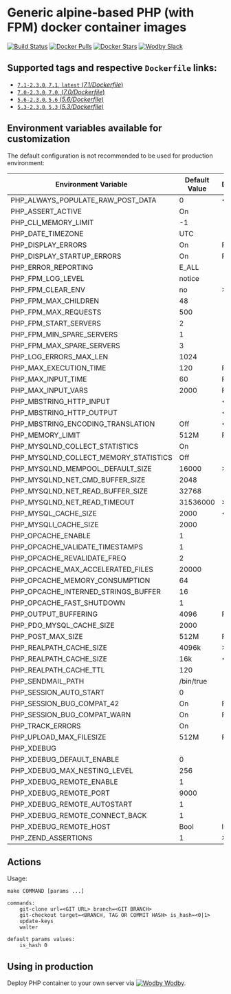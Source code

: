 # Generic alpine-based PHP (with FPM) docker container images

[![Build Status](https://travis-ci.org/wodby/php.svg?branch=master)](https://travis-ci.org/wodby/php)
[![Docker Pulls](https://img.shields.io/docker/pulls/wodby/php.svg)](https://hub.docker.com/r/wodby/php)
[![Docker Stars](https://img.shields.io/docker/stars/wodby/php.svg)](https://hub.docker.com/r/wodby/php)
[![Wodby Slack](http://slack.wodby.com/badge.svg)](http://slack.wodby.com)

## Supported tags and respective `Dockerfile` links:

- [`7.1-2.3.0`, `7.1`, `latest` (*7.1/Dockerfile*)](https://github.com/wodby/php/tree/master/7.1/Dockerfile)
- [`7.0-2.3.0`, `7.0`, (*7.0/Dockerfile*)](https://github.com/wodby/php/tree/master/7.0/Dockerfile)
- [`5.6-2.3.0`, `5.6` (*5.6/Dockerfile*)](https://github.com/wodby/php/tree/master/5.6/Dockerfile)
- [`5.3-2.3.0`, `5.3` (*5.3/Dockerfile*)](https://github.com/wodby/php/tree/master/5.3/Dockerfile)

## Environment variables available for customization

The default configuration is not recommended to be used for production environment:

| Environment Variable | Default Value | Description |
| -------------------- | ------------- | ----------- |
| PHP_ALWAYS_POPULATE_RAW_POST_DATA     | 0         | <=5.6 |
| PHP_ASSERT_ACTIVE                     | On        | |
| PHP_CLI_MEMORY_LIMIT                  | -1        | |
| PHP_DATE_TIMEZONE                     | UTC       | |
| PHP_DISPLAY_ERRORS                    | On        | FPM |
| PHP_DISPLAY_STARTUP_ERRORS            | On        | FPM |
| PHP_ERROR_REPORTING                   | E_ALL     | |
| PHP_FPM_LOG_LEVEL                     | notice    | |
| PHP_FPM_CLEAR_ENV                     | no        | >=5.6 |
| PHP_FPM_MAX_CHILDREN                  | 48        | |
| PHP_FPM_MAX_REQUESTS                  | 500       | |
| PHP_FPM_START_SERVERS                 | 2         | |
| PHP_FPM_MIN_SPARE_SERVERS             | 1         | |
| PHP_FPM_MAX_SPARE_SERVERS             | 3         | |
| PHP_LOG_ERRORS_MAX_LEN                | 1024      | |
| PHP_MAX_EXECUTION_TIME                | 120       | FPM |
| PHP_MAX_INPUT_TIME                    | 60        | FPM |
| PHP_MAX_INPUT_VARS                    | 2000      | FPM |
| PHP_MBSTRING_HTTP_INPUT               |           | <=5.6 |
| PHP_MBSTRING_HTTP_OUTPUT              |           | <=5.6 |
| PHP_MBSTRING_ENCODING_TRANSLATION     | Off       | <=5.6 |
| PHP_MEMORY_LIMIT                      | 512M      | FPM |
| PHP_MYSQLND_COLLECT_STATISTICS        | On        | |
| PHP_MYSQLND_COLLECT_MEMORY_STATISTICS | Off       | |
| PHP_MYSQLND_MEMPOOL_DEFAULT_SIZE      | 16000     | >=5.6 |
| PHP_MYSQLND_NET_CMD_BUFFER_SIZE       | 2048      | |
| PHP_MYSQLND_NET_READ_BUFFER_SIZE      | 32768     | |
| PHP_MYSQLND_NET_READ_TIMEOUT          | 31536000  | >=5.6 |
| PHP_MYSQL_CACHE_SIZE                  | 2000      | <=5.6 |
| PHP_MYSQLI_CACHE_SIZE                 | 2000      | |
| PHP_OPCACHE_ENABLE                    | 1         | |
| PHP_OPCACHE_VALIDATE_TIMESTAMPS       | 1         | |
| PHP_OPCACHE_REVALIDATE_FREQ           | 2         | |
| PHP_OPCACHE_MAX_ACCELERATED_FILES     | 20000     | |
| PHP_OPCACHE_MEMORY_CONSUMPTION        | 64        | |
| PHP_OPCACHE_INTERNED_STRINGS_BUFFER   | 16        | |
| PHP_OPCACHE_FAST_SHUTDOWN             | 1         | |
| PHP_OUTPUT_BUFFERING                  | 4096      | FPM |
| PHP_PDO_MYSQL_CACHE_SIZE              | 2000      | |
| PHP_POST_MAX_SIZE                     | 512M      | FPM |
| PHP_REALPATH_CACHE_SIZE               | 4096k     | >=7.0 |
| PHP_REALPATH_CACHE_SIZE               | 16k       | <=5.6 |
| PHP_REALPATH_CACHE_TTL                | 120       | |
| PHP_SENDMAIL_PATH                     | /bin/true | |
| PHP_SESSION_AUTO_START                | 0         | |
| PHP_SESSION_BUG_COMPAT_42             | On        | FPM 5.3 |
| PHP_SESSION_BUG_COMPAT_WARN           | On        | FPM 5.3 |
| PHP_TRACK_ERRORS                      | On        | | 
| PHP_UPLOAD_MAX_FILESIZE               | 512M      | FPM |
| PHP_XDEBUG                            |           | |
| PHP_XDEBUG_DEFAULT_ENABLE             | 0         | |
| PHP_XDEBUG_MAX_NESTING_LEVEL          | 256       | |
| PHP_XDEBUG_REMOTE_ENABLE              | 1         | |
| PHP_XDEBUG_REMOTE_PORT                | 9000      | |
| PHP_XDEBUG_REMOTE_AUTOSTART           | 1         | |
| PHP_XDEBUG_REMOTE_CONNECT_BACK        | 1         | |
| PHP_XDEBUG_REMOTE_HOST                | Bool      | localhost | |
| PHP_ZEND_ASSERTIONS                   | 1         | >=5.6 |

## Actions

Usage:
```
make COMMAND [params ...]
 
commands:
    git-clone url=<GIT URL> branch=<GIT BRANCH>   
    git-checkout target=<BRANCH, TAG OR COMMIT HASH> is_hash=<0|1>   
    update-keys
    walter
    
default params values:
    is_hash 0
```

## Using in production

Deploy PHP container to your own server via [![Wodby](https://www.google.com/s2/favicons?domain=wodby.com) Wodby](https://wodby.com).
